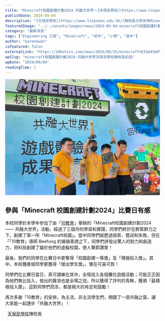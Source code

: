 ```yaml
---
title: "Minecraft校園創建計劃2024 共融大世界－[天保民學校](https://www.tinpomun.edu.hk/)陳校長的話"
publishDate: 2024-09-04
description: "[天保民學校](https://www.tinpomun.edu.hk/)陳校長分享參與Minecraft校園創建計劃2024的體驗，學生經過三個月學習創建虛擬校園，榮獲校園創建一等獎、積極投入獎和傑出學生獎。"
featuredImage: "../../assets/images/news/2024-09-04-minecraft校園創建計劃2024-共融大世界天保民學校陳校長的話/image1.jpeg"
category: "最新消息"
tags: ["Engineering 工程", "Minecraft", "初中", "小學", "高中"]
author: "karenkwan"
isFeatured: false
externalLink: "https://10botics.com/news/2024/08/25/minecraft%E5%A4%A9%E4%BF%9D%E6%B0%91%E5%AD%B8%E6%A0%A1%E9%99%B3%E6%A0%A1%E9%95%B7%E7%9A%84%E8%A9%B1/"
wpSlug: "minecraft校園創建計劃2024-共融大世界天保民學校陳校長的話"
wpDate: "2024/09/04"
readingTime: 1
---
```


![](../../assets/images/news/2024-09-04-minecraft校園創建計劃2024-共融大世界天保民學校陳校長的話/image2.jpeg)
## 參與「Minecraft 校園創建計劃2024」比賽日有感
本校同學於本學年參加了由「[10教育](/)」舉辦的「Minecraft校園創建計劃2024 —— 共融大世界」活動。經過了三個月的學習和實踐，同學們終於在群策群力之下，創建了第一所「Minecraft校園」。當中同學們經歷過探索、嘗試和失敗，但在「「10教育」導師 Beefung 的循循善誘之下，同學們拼發出驚人的耐力和創造力，用科技創建了屬於他們的虛擬校園，使人擊節讚賞！

最後，我們的同學在比賽日中更奪得「校園創建一等獎」及「積極投入獎」。其中，本校鍾嘉俊同學更獲得「傑出學生獎」，實在可喜可賀！

同學們在比賽日當日，真可謂樂在其中，全情投入各個攤位遊戲活動；可能正正因為他們無比投入，發出的聲浪也是全場之冠，所以獲得了評判的青睞，獲頒「最積極投入獎」，這對同學們而言，都是極大的肯定和鼓勵！

再次多謝「10教育」的安排，為主流、非主流學生們，開闢了一扇共融之窗，讓大家能一起邁步「共融大世界」！

  [天保民學校](https://www.tinpomun.edu.hk/)陳校長

